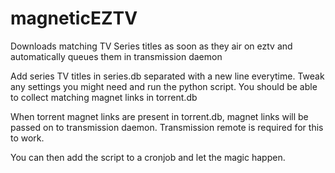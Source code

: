 # magneticEZTV
Downloads matching TV Series titles as soon as they air on eztv and automatically queues them in transmission daemon

Add series TV titles in series.db separated with a new line everytime.
Tweak any settings you might need and run the python script.
You should be able to collect matching magnet links in torrent.db

When torrent magnet links are present in torrent.db, magnet links will be passed on to transmission daemon.
Transmission remote is required for this to work.

You can then add the script to a cronjob and let the magic happen.

